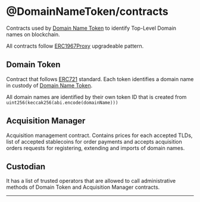 # @DomainNameToken/contracts

Contracts used by [Domain Name Token](https://dnt.network/) to identify Top-Level Domain names on blockchain.

All contracts follow [ERC1967Proxy](https://eips.ethereum.org/EIPS/eip-1967) upgradeable pattern.


## Domain Token

Contract that follows [ERC721](https://ethereum.org/en/developers/docs/standards/tokens/erc-721/) standard. Each token identifies a domain name in custody of [Domain Name Token](https://dnt.network/).

All domain names are identified by their own token ID that is created from `uint256(keccak256(abi.encode(domainName)))`


## Acquisition Manager

Acquisition management contract. Contains prices for each accepted TLDs, list of accepted stablecoins for order payments and accepts acquisition orders requests for registering, extending and imports of domain names.

## Custodian

It has a list of trusted operators that are allowed to call administrative methods of Domain Token and Acquisition Manager contracts.


---
